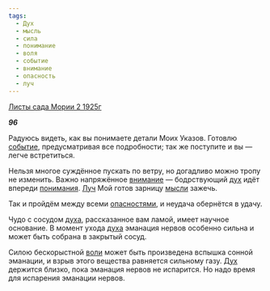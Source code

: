 ```yaml
---
tags:
  - Дух
  - мысль
  - сила
  - понимание
  - воля
  - событие
  - внимание
  - опасность
  - луч
---
```

[Листы сада Мории 2 1925г](https://127.0.0.1:4002/agni/1925)

___96___

Радуюсь видеть, как вы понимаете детали Моих Указов. Готовлю [событие](../../../tags/#событие), предусматривая все подробности; так же поступите и вы — легче встретиться.   

Нельзя многое суждённое пускать по ветру, но догадливо можно тропу не изменить. Важно напряжённое [внимание](../../../tags/#внимание) — бодрствующий [дух](../../../tags/#[Дух](../../../tags/#Дух)) идёт впереди [понимания](../../../tags/#понимание). [Луч](../../../tags/#луч) Мой готов зарницу [мысли](../../../tags/#мысль) зажечь.   

Так и пройдём между всеми [опасностями](../../../tags/#опасность), и неудача обернётся в удачу.   

Чудо с сосудом [духа](../../../tags/#[Дух](../../../tags/#Дух)), рассказанное вам ламой, имеет научное основание. В момент ухода [духа](../../../tags/#[Дух](../../../tags/#Дух)) эманация нервов особенно сильна и может быть собрана в закрытый сосуд.   

Силою бескорыстной [воли](../../../tags/#воля) может быть произведена вспышка сонной эманации, и взрыв этого вещества равняется сильному газу. [Дух](../../../tags/#Дух) держится близко, пока эманация нервов не испарится. Но надо время для испарения эманации нервов.   

